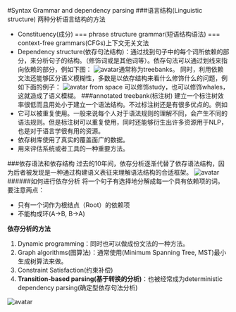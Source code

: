 #Syntax Grammar and dependency parsing
###语言结构(Linguistic structure)
两种分析语言结构的方法
- Constituency(成分) === phrase structure grammar(短语结构语法) === context-free grammars(CFGs)上下文无关文法 
- Dependency structure(依存句法结构)：通过找到句子中的每个词所依赖的部分，来分析句子的结构。（修饰词或是其他词等）。依存句法可以通过划线来指向依赖的部分，例如下图：
![avatar](https://github.com/coderGray1296/NLP/blob/master/cs224n/pictures/4.1.png)通常称为treebanks。
同时，利用依赖文法还能够区分语义模糊性，多数是以依存结构来看什么修饰什么的问题，例如下面的例子：
![avatar](https://github.com/coderGray1296/NLP/blob/master/cs224n/pictures/4.2.png)
from space 可以修饰study，也可以修饰whales，这就造成了语义模糊。
###annotated treebank(标注树)
建立一个标注树效率很低而且用处小于建立一个语法结构。不过标注树还是有很多优点的。例如
- 它可以被重复使用。一般来说每个人对于语法规则的理解不同，会产生不同的语法规则。但是标注树可以重复使用，同时还能够衍生出许多资源用于NLP，也是对于语言学很有用的资源。
- 依存树库使用了真实的覆盖面广的数据。
- 用来评估系统或者工具的一种重要方法。

###依存语法和依存结构
过去的10年间，依存分析逐渐代替了依存语法结构，因为后者被发现是一种通过构建语义表征来理解语法结构的合适框架。
![avatar](https://github.com/coderGray1296/NLP/blob/master/cs224n/pictures/4.3.png)
######如何进行依存分析
将一个句子有选择地分解成每一个具有依赖项的词。要注意两点：
- 只有一个词作为根结点（Root）的依赖项
- 不能构成环(A->B, B->A)

**依存分析的方法** 
1. Dynamic programming：同时也可以做成份文法的一种方法。
2. Graph algorithms(图算法)：通常使用(Minimum Spanning Tree, MST)最小生成树算法来做。
3. Constraint Satisfaction(约束补偿)
4. **Transition-based parsing(基于转换的分析)**：也被经常成为deterministic dependency parsing(确定型依存句法分析)






![avatar](https://github.com/coderGray1296/NLP/blob/master/cs224n/pictures/3.5.png)

